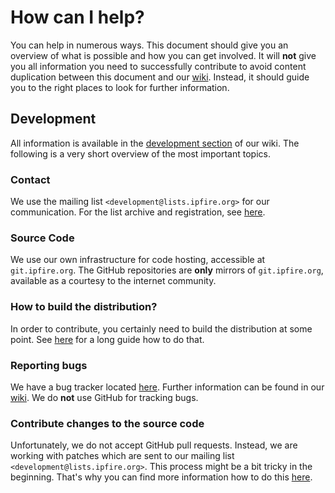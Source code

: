 # How can I help?

You can help in numerous ways. This document should give you an overview of what
is possible and how you can get involved. It will **not** give you all information
you need to successfully contribute to avoid content duplication between this
document and our [wiki](https://wiki.ipfire.org/). Instead, it should guide you
to the right places to look for further information.

## Development

All information is available in the [development section](https://wiki.ipfire.org/devel)
of our wiki. The following is a very short overview of the most important topics.

### Contact

We use the mailing list `<development@lists.ipfire.org>` for our communication. For the
list archive and registration, see [here](http://lists.ipfire.org/mailman/listinfo/development).

### Source Code

We use our own infrastructure for code hosting, accessible at `git.ipfire.org`. The
GitHub repositories are **only** mirrors of `git.ipfire.org`, available as a courtesy
to the internet community.

### How to build the distribution?

In order to contribute, you certainly need to build the distribution at some point.
See [here](https://wiki.ipfire.org/devel/ipfire-2-x/build-howto) for a long guide
how to do that.

### Reporting bugs

We have a bug tracker located [here](https://wiki.ipfire.org/devel/bugzilla). Further
information can be found in our [wiki](https://wiki.ipfire.org/devel/bugzilla). We do
**not** use GitHub for tracking bugs.

### Contribute changes to the source code

Unfortunately, we do not accept GitHub pull requests. Instead, we are working with patches
which are sent to our mailing list `<development@lists.ipfire.org>`. This process might
be a bit tricky in the beginning. That's why you can find more information how to do
this [here](https://wiki.ipfire.org/devel/submit-patches).





